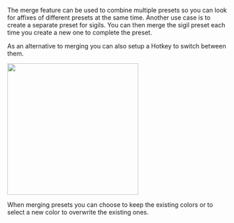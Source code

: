 The merge feature can be used to combine multiple presets so you can look for affixes of different presets at the same time.
Another use case is to create a separate preset for sigils. You can then merge the sigil preset each time you create a new one to complete the preset.

As an alternative to merging you can also setup a Hotkey to switch between them.

<img src="https://github.com/josdemmers/Diablo4Companion/assets/8627157/f28d587e-30cf-43f5-84c6-66e02b4b02d9" height="300">

When merging presets you can choose to keep the existing colors or to select a new color to overwrite the existing ones.




